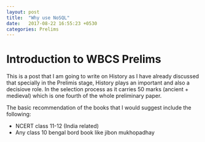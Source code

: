 ```yaml
---
layout: post
title:  "Why use NoSQL"
date:   2017-08-22 16:55:23 +0530
categories: Prelims
---
```


# Introduction to WBCS Prelims

This is a post that I am going to write on History as I have already discussed that specially in the Prelimis stage, History plays an important and also a decisiove role. In the selection process as it carries 50 marks (ancient + medieval) which is one fourth of the whole preliminary paper.

The basic recommendation of the books that I would suggest include the following:
* NCERT class 11-12 (India related)
* Any class 10 bengal bord book like jibon mukhopadhay 
